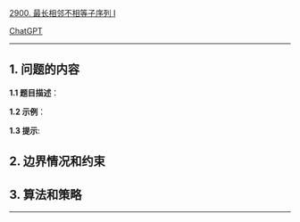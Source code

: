 [2900. 最长相邻不相等子序列 I](https://leetcode.cn/problems/longest-unequal-adjacent-groups-subsequence-i)

[ChatGPT](chat.openai.com)

---

## 1. 问题的内容
**1.1 题目描述**：

**1.2 示例**：

**1.3 提示**:

## 2. 边界情况和约束


## 3. 算法和策略

---


